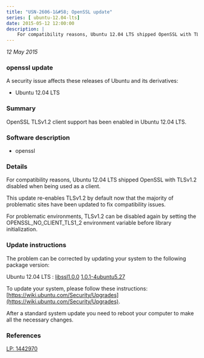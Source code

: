 ```yaml
---
title: "USN-2606-1&#58; OpenSSL update"
series: [ ubuntu-12.04-lts]
date: 2015-05-12 12:00:00
description: |
    For compatibility reasons, Ubuntu 12.04 LTS shipped OpenSSL with TLSv1.2 disabled when being used as a client.
--- 
```

 
 

*12 May 2015*

### openssl update

A security issue affects these releases of Ubuntu and its derivatives:

* Ubuntu 12.04 LTS

### Summary

OpenSSL TLSv1.2 client support has been enabled in Ubuntu 12.04 LTS. 

### Software description

* openssl 

### Details

For compatibility reasons, Ubuntu 12.04 LTS shipped OpenSSL with TLSv1.2 disabled when being used as a client.

This update re-enables TLSv1.2 by default now that the majority of problematic sites have been updated to fix compatibility issues.

For problematic environments, TLSv1.2 can be disabled again by setting the OPENSSL_NO_CLIENT_TLS1_2 environment variable before library initialization. 

### Update instructions

The problem can be corrected by updating your system to the following package version:

Ubuntu 12.04 LTS
 : [libssl1.0.0](https://launchpad.net/ubuntu/+source/openssl) <span> [1.0.1-4ubuntu5.27](https://launchpad.net/ubuntu/+source/openssl/1.0.1-4ubuntu5.27) </span> 

To update your system, please follow these instructions: [https://wiki.ubuntu.com/Security/Upgrades](https://wiki.ubuntu.com/Security/Upgrades).

After a standard system update you need to reboot your computer to make all the necessary changes. 

### References

 
 [LP: 1442970](https://launchpad.net/bugs/1442970)
 


